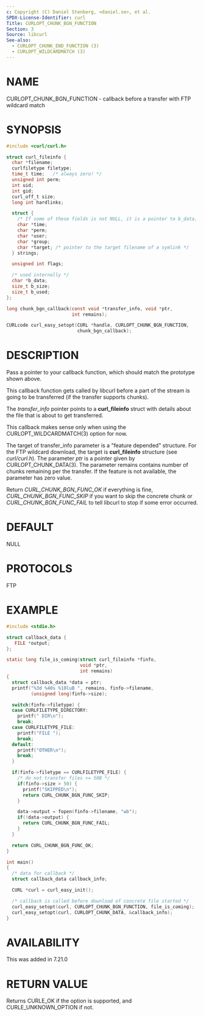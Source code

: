 ```yaml
---
c: Copyright (C) Daniel Stenberg, <daniel.se>, et al.
SPDX-License-Identifier: curl
Title: CURLOPT_CHUNK_BGN_FUNCTION
Section: 3
Source: libcurl
See-also:
  - CURLOPT_CHUNK_END_FUNCTION (3)
  - CURLOPT_WILDCARDMATCH (3)
---
```


# NAME

CURLOPT_CHUNK_BGN_FUNCTION - callback before a transfer with FTP wildcard match

# SYNOPSIS

~~~c
#include <curl/curl.h>

struct curl_fileinfo {
  char *filename;
  curlfiletype filetype;
  time_t time;   /* always zero! */
  unsigned int perm;
  int uid;
  int gid;
  curl_off_t size;
  long int hardlinks;

  struct {
    /* If some of these fields is not NULL, it is a pointer to b_data. */
    char *time;
    char *perm;
    char *user;
    char *group;
    char *target; /* pointer to the target filename of a symlink */
  } strings;

  unsigned int flags;

  /* used internally */
  char *b_data;
  size_t b_size;
  size_t b_used;
};

long chunk_bgn_callback(const void *transfer_info, void *ptr,
                        int remains);

CURLcode curl_easy_setopt(CURL *handle, CURLOPT_CHUNK_BGN_FUNCTION,
                          chunk_bgn_callback);
~~~

# DESCRIPTION

Pass a pointer to your callback function, which should match the prototype
shown above.

This callback function gets called by libcurl before a part of the stream is
going to be transferred (if the transfer supports chunks).

The *transfer_info* pointer points to a **curl_fileinfo** struct with
details about the file that is about to get transferred.

This callback makes sense only when using the CURLOPT_WILDCARDMATCH(3)
option for now.

The target of transfer_info parameter is a "feature depended" structure. For
the FTP wildcard download, the target is **curl_fileinfo** structure (see
*curl/curl.h*). The parameter *ptr* is a pointer given by
CURLOPT_CHUNK_DATA(3). The parameter remains contains number of chunks
remaining per the transfer. If the feature is not available, the parameter has
zero value.

Return *CURL_CHUNK_BGN_FUNC_OK* if everything is fine,
*CURL_CHUNK_BGN_FUNC_SKIP* if you want to skip the concrete chunk or
*CURL_CHUNK_BGN_FUNC_FAIL* to tell libcurl to stop if some error occurred.

# DEFAULT

NULL

# PROTOCOLS

FTP

# EXAMPLE

~~~c
#include <stdio.h>

struct callback_data {
   FILE *output;
};

static long file_is_coming(struct curl_fileinfo *finfo,
                           void *ptr,
                           int remains)
{
  struct callback_data *data = ptr;
  printf("%3d %40s %10luB ", remains, finfo->filename,
         (unsigned long)finfo->size);

  switch(finfo->filetype) {
  case CURLFILETYPE_DIRECTORY:
    printf(" DIR\n");
    break;
  case CURLFILETYPE_FILE:
    printf("FILE ");
    break;
  default:
    printf("OTHER\n");
    break;
  }

  if(finfo->filetype == CURLFILETYPE_FILE) {
    /* do not transfer files >= 50B */
    if(finfo->size > 50) {
      printf("SKIPPED\n");
      return CURL_CHUNK_BGN_FUNC_SKIP;
    }

    data->output = fopen(finfo->filename, "wb");
    if(!data->output) {
      return CURL_CHUNK_BGN_FUNC_FAIL;
    }
  }

  return CURL_CHUNK_BGN_FUNC_OK;
}

int main()
{
  /* data for callback */
  struct callback_data callback_info;

  CURL *curl = curl_easy_init();

  /* callback is called before download of concrete file started */
  curl_easy_setopt(curl, CURLOPT_CHUNK_BGN_FUNCTION, file_is_coming);
  curl_easy_setopt(curl, CURLOPT_CHUNK_DATA, &callback_info);
}
~~~

# AVAILABILITY

This was added in 7.21.0

# RETURN VALUE

Returns CURLE_OK if the option is supported, and CURLE_UNKNOWN_OPTION if not.
